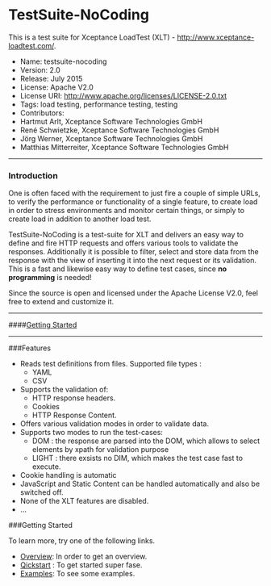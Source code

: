 #  TestSuite-NoCoding

This is a test suite for Xceptance LoadTest (XLT) - http://www.xceptance-loadtest.com/.

* Name: testsuite-nocoding
* Version: 2.0
* Release: July 2015
* License: Apache V2.0
* License URI: http://www.apache.org/licenses/LICENSE-2.0.txt
* Tags: load testing, performance testing, testing
* Contributors:
 * Hartmut Arlt, Xceptance Software Technologies GmbH
 * René Schwietzke, Xceptance Software Technologies GmbH
 * Jörg Werner, Xceptance Software Technologies GmbH
 * Matthias Mitterreiter, Xceptance Software Technologies GmbH


***

### Introduction

One is often faced with the requirement to just fire a couple of simple URLs, to verify the performance or functionality of a single feature, to create load in order to stress environments and monitor certain things, or simply to create load in addition to another load test.

TestSuite-NoCoding  is a test-suite for XLT and delivers an easy way to define and fire HTTP requests and offers various tools to validate the responses.
Additionally it is possible to filter, select and store data from the response with the view of inserting it into the next request or its validation. This is a fast and likewise easy way to define test cases, since **no programming** is needed!

Since the source is open and licensed under the Apache License V2.0, feel free to extend and customize it. 

***

####[Getting Started](https://github.com/Xceptance/testsuite-nocoding/wiki)

***

###Features

* Reads test definitions from files.
  Supported file types :
  * YAML
  * CSV
* Supports the validation of:
  * HTTP response headers.
  * Cookies
  *  HTTP Response Content. 
* Offers various validation modes in order to validate data.
* Supports two modes to run the test-cases:
  * DOM : the response are parsed into the DOM, which allows to select elements by xpath for validation purpose
  * LIGHT : there exsists no DIM, which makes the test case fast to execute.
* Cookie handling is automatic
* JavaScript and Static Content can be handled automatically and also be switched off.
* None of the XLT features are disabled.
* ...

###Getting Started

To learn more, try one of the following links.

* [Overview](https://github.com/Xceptance/testsuite-nocoding/wiki): In order to get an overview.
* [Qickstart](https://github.com/Xceptance/testsuite-nocoding/wiki/Quickstart) : To get started super fase.
* [Examples](https://github.com/Xceptance/testsuite-nocoding/wiki/Examples): To see some examples.


 


